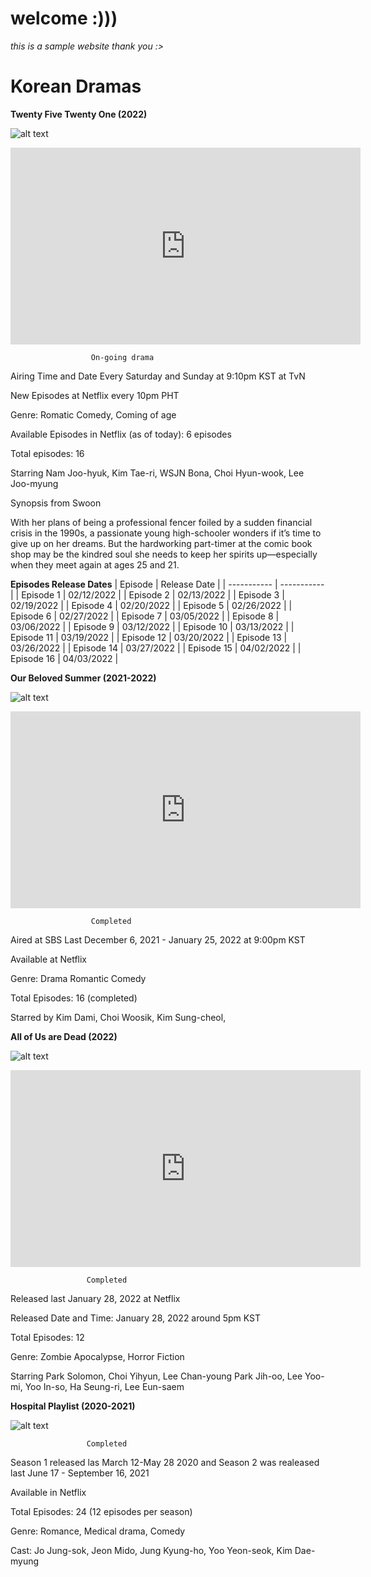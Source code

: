 # welcome :)))

*this is a sample website thank you :>* 


# Korean Dramas 






**Twenty Five Twenty One (2022)** 


![alt text](1efa6220bcf7e911cffe1dff06d3ade7.jpg)




<iframe width="560" height="315" src="https://www.youtube.com/embed/Jot9Gky4ays" title="YouTube video player" frameborder="0" allow="accelerometer; autoplay; clipboard-write; encrypted-media; gyroscope; picture-in-picture" allowfullscreen></iframe>


                      On-going drama 

Airing Time and Date 
Every Saturday and Sunday at 9:10pm KST at TvN  

New Episodes at Netflix every 10pm PHT 

Genre: Romatic Comedy, Coming of age 

Available Episodes in Netflix (as of today): 6 episodes

Total episodes: 16 

Starring Nam Joo-hyuk, Kim Tae-ri, WSJN Bona, Choi Hyun-wook, Lee Joo-myung

Synopsis from Swoon 

With her plans of being a professional fencer foiled by a sudden financial crisis in the 1990s, a passionate young high-schooler wonders if it’s time to give up on her dreams. But the hardworking part-timer at the comic book shop may be the kindred soul she needs to keep her spirits up—especially when they meet again at ages 25 and 21. 

**Episodes Release Dates**
| Episode | Release Date |
| ----------- | ----------- |
| Episode 1 | 02/12/2022 |
| Episode 2 | 02/13/2022 |
| Episode 3 | 02/19/2022 |
| Episode 4 | 02/20/2022 |
| Episode 5 | 02/26/2022 | 
| Episode 6 | 02/27/2022 |
| Episode 7 | 03/05/2022 |
| Episode 8 | 03/06/2022 |
| Episode 9 | 03/12/2022 |
| Episode 10 | 03/13/2022 |
| Episode 11 | 03/19/2022 |
| Episode 12 | 03/20/2022 |
| Episode 13 | 03/26/2022 |
| Episode 14 | 03/27/2022 |
| Episode 15 | 04/02/2022 |
| Episode 16 | 04/03/2022 |


**Our Beloved Summer (2021-2022)** 


![alt text](05be50182ae4df096db72f78b2c2ed56.jpg)

<iframe width="560" height="315" src="https://www.youtube.com/embed/p_dDoDQ8u94?start=37" title="YouTube video player" frameborder="0" allow="accelerometer; autoplay; clipboard-write; encrypted-media; gyroscope; picture-in-picture" allowfullscreen></iframe>

                      Completed 
                                   
                                   
Aired at SBS Last December 6, 2021 - January 25, 2022 at 9:00pm KST 

Available at Netflix

Genre: Drama Romantic Comedy 

Total Episodes: 16 (completed) 
 
Starred by Kim Dami, Choi Woosik, Kim Sung-cheol, 






**All of Us are Dead (2022)** 


![alt text](3a9d57fa27e5ebb03602a41d37e114b2.jpg)


<iframe width="560" height="315" src="https://www.youtube.com/embed/lzD2DS1fe6Y" title="YouTube video player" frameborder="0" allow="accelerometer; autoplay; clipboard-write; encrypted-media; gyroscope; picture-in-picture" allowfullscreen></iframe>


                     Completed

Released last January 28, 2022 at Netflix 

Released Date and Time: January 28, 2022 around 5pm KST 

Total Episodes: 12 

Genre: Zombie Apocalypse, Horror Fiction 

Starring Park Solomon, Choi Yihyun, Lee Chan-young Park Jih-oo, Lee Yoo-mi, Yoo In-so, Ha Seung-ri, Lee Eun-saem                  
                     
                     
                     
**Hospital Playlist (2020-2021)** 


![alt text](5c1a06ac31d66d89d5a7202910b2dbaa.jpg)


                     Completed
                     
Season 1 released las March 12-May 28 2020 and Season 2 was realeased last June 17 - September 16, 2021                  

Available in Netflix 

Total Episodes: 24 (12 episodes per season) 

Genre: Romance, Medical drama, Comedy 

Cast: Jo Jung-sok, Jeon Mido, Jung Kyung-ho, Yoo Yeon-seok, Kim Dae-myung 
